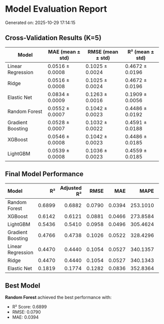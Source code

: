 # Model Evaluation Report

Generated on: 2025-10-29 17:14:15

## Cross-Validation Results (K=5)

| Model | MAE (mean ± std) | RMSE (mean ± std) | R² (mean ± std) |
|-------|------------------|-------------------|------------------|
| Linear Regression | 0.0516 ± 0.0008 | 0.1025 ± 0.0024 | 0.4672 ± 0.0196 |
| Ridge | 0.0516 ± 0.0008 | 0.1025 ± 0.0024 | 0.4672 ± 0.0196 |
| Elastic Net | 0.0834 ± 0.0009 | 0.1263 ± 0.0016 | 0.1909 ± 0.0056 |
| Random Forest | 0.0552 ± 0.0007 | 0.1042 ± 0.0023 | 0.4486 ± 0.0192 |
| Gradient Boosting | 0.0528 ± 0.0007 | 0.1032 ± 0.0022 | 0.4591 ± 0.0188 |
| XGBoost | 0.0546 ± 0.0008 | 0.1042 ± 0.0023 | 0.4486 ± 0.0185 |
| LightGBM | 0.0539 ± 0.0008 | 0.1036 ± 0.0023 | 0.4559 ± 0.0185 |

## Final Model Performance

| Model             |     R² |   Adjusted R² |   RMSE |    MAE |     MAPE |   Max Error |   CV(RMSE) | Residuals Normal   |   Sample Size |
|:------------------|-------:|--------------:|-------:|-------:|---------:|------------:|-----------:|:-------------------|--------------:|
| Random Forest     | 0.6899 |        0.6882 | 0.0790 | 0.0394 | 253.1010 |      0.6216 |    15.5725 | False              |          4000 |
| XGBoost           | 0.6142 |        0.6121 | 0.0881 | 0.0466 | 273.8584 |      0.5985 |    17.3688 | False              |          4000 |
| LightGBM          | 0.5436 |        0.5410 | 0.0958 | 0.0496 | 305.4624 |      0.6150 |    18.8929 | False              |          4000 |
| Gradient Boosting | 0.4766 |        0.4738 | 0.1026 | 0.0522 | 328.4296 |      0.6934 |    20.2306 | False              |          4000 |
| Linear Regression | 0.4470 |        0.4440 | 0.1054 | 0.0527 | 340.1357 |      0.7522 |    20.7948 | False              |          4000 |
| Ridge             | 0.4470 |        0.4440 | 0.1054 | 0.0527 | 340.1343 |      0.7521 |    20.7948 | False              |          4000 |
| Elastic Net       | 0.1819 |        0.1774 | 0.1282 | 0.0836 | 352.8364 |      0.5755 |    25.2932 | False              |          4000 |

## Best Model

**Random Forest** achieved the best performance with:

- R² Score: 0.6899
- RMSE: 0.0790
- MAE: 0.0394
